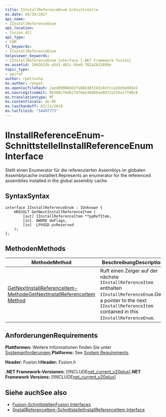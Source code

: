 ```yaml
---
title: IInstallReferenceEnum-Schnittstelle
ms.date: 03/30/2017
api_name:
- IInstallReferenceEnum
api_location:
- fusion.dll
api_type:
- COM
f1_keywords:
- IInstallReferenceEnum
helpviewer_keywords:
- IInstallReferenceEnum interface [.NET Framework fusion]
ms.assetid: 2863b33b-a541-462c-bbe8-702a2832898e
topic_type:
- apiref
author: rpetrusha
ms.author: ronpet
ms.openlocfilehash: 2aed89008dd2fa86b38f243c8e7cca1bdda901e1
ms.sourcegitcommit: 6b308cf6d627d78ee36dbbae8972a310ac7fd6c8
ms.translationtype: MT
ms.contentlocale: de-DE
ms.lasthandoff: 01/23/2019
ms.locfileid: "54497773"
---
```

# <a name="iinstallreferenceenum-interface"></a><span data-ttu-id="c7f48-102">IInstallReferenceEnum-Schnittstelle</span><span class="sxs-lookup"><span data-stu-id="c7f48-102">IInstallReferenceEnum Interface</span></span>
<span data-ttu-id="c7f48-103">Stellt einen Enumerator für die referenzierten Assemblys im globalen Assemblycache installiert.</span><span class="sxs-lookup"><span data-stu-id="c7f48-103">Represents an enumerator for the referenced assemblies installed in the global assembly cache.</span></span>  
  
## <a name="syntax"></a><span data-ttu-id="c7f48-104">Syntax</span><span class="sxs-lookup"><span data-stu-id="c7f48-104">Syntax</span></span>  
  
```  
interface IInstallReferenceEnum : IUnknown {  
    HRESULT GetNextInstallReferenceItem (  
        [out] IInstallReferenceItem **ppRefItem,  
        [in]  DWORD dwFlags,  
        [in]  LPVOID pvReserved  
    );  
};  
```  
  
## <a name="methods"></a><span data-ttu-id="c7f48-105">Methoden</span><span class="sxs-lookup"><span data-stu-id="c7f48-105">Methods</span></span>  
  
|<span data-ttu-id="c7f48-106">Methode</span><span class="sxs-lookup"><span data-stu-id="c7f48-106">Method</span></span>|<span data-ttu-id="c7f48-107">Beschreibung</span><span class="sxs-lookup"><span data-stu-id="c7f48-107">Description</span></span>|  
|------------|-----------------|  
|[<span data-ttu-id="c7f48-108">GetNextInstallReferenceItem-Methode</span><span class="sxs-lookup"><span data-stu-id="c7f48-108">GetNextInstallReferenceItem Method</span></span>](../../../../docs/framework/unmanaged-api/fusion/iinstallreferenceenum-getnextinstallreferenceitem-method.md)|<span data-ttu-id="c7f48-109">Ruft einen Zeiger auf der nächste `IInstallReferenceItem` enthalten `IInstallReferenceEnum`.</span><span class="sxs-lookup"><span data-stu-id="c7f48-109">Gets a pointer to the next `IInstallReferenceItem` contained in this `IInstallReferenceEnum`.</span></span>|  
  
## <a name="requirements"></a><span data-ttu-id="c7f48-110">Anforderungen</span><span class="sxs-lookup"><span data-stu-id="c7f48-110">Requirements</span></span>  
 <span data-ttu-id="c7f48-111">**Plattformen:** Weitere Informationen finden Sie unter [Systemanforderungen](../../../../docs/framework/get-started/system-requirements.md).</span><span class="sxs-lookup"><span data-stu-id="c7f48-111">**Platforms:** See [System Requirements](../../../../docs/framework/get-started/system-requirements.md).</span></span>  
  
 <span data-ttu-id="c7f48-112">**Header:** Fusion.h</span><span class="sxs-lookup"><span data-stu-id="c7f48-112">**Header:** Fusion.h</span></span>  
  
 <span data-ttu-id="c7f48-113">**.NET Framework-Versionen:** [!INCLUDE[net_current_v20plus](../../../../includes/net-current-v20plus-md.md)]</span><span class="sxs-lookup"><span data-stu-id="c7f48-113">**.NET Framework Versions:** [!INCLUDE[net_current_v20plus](../../../../includes/net-current-v20plus-md.md)]</span></span>  
  
## <a name="see-also"></a><span data-ttu-id="c7f48-114">Siehe auch</span><span class="sxs-lookup"><span data-stu-id="c7f48-114">See also</span></span>
- [<span data-ttu-id="c7f48-115">Fusion-Schnittstellen</span><span class="sxs-lookup"><span data-stu-id="c7f48-115">Fusion Interfaces</span></span>](../../../../docs/framework/unmanaged-api/fusion/fusion-interfaces.md)
- [<span data-ttu-id="c7f48-116">IInstallReferenceItem-Schnittstelle</span><span class="sxs-lookup"><span data-stu-id="c7f48-116">IInstallReferenceItem Interface</span></span>](../../../../docs/framework/unmanaged-api/fusion/iinstallreferenceitem-interface.md)
